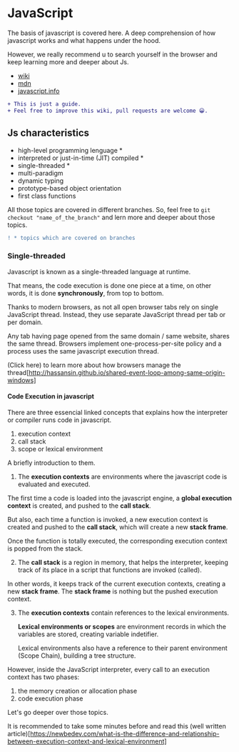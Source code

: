 # JavaScript

The basis of javascript is covered here. A deep comprehension of how javascript works and what happens under the hood.

However, we really recommend u to search yourself in the browser and keep learning more and deeper about Js.

- [wiki](https://en.wikipedia.org/wiki/JavaScript)
- [mdn](https://developer.mozilla.org/en-US/docs/Web/JavaScript)
- [javascript.info](https://javascript.info/intro)

```diff
+ This is just a guide.
+ Feel free to improve this wiki, pull requests are welcome 😀.
```

## Js characteristics

- high-level programming lenguage \*
- interpreted or just-in-time (JIT) compiled \*
- single-threaded \*
- multi-paradigm
- dynamic typing
- prototype-based object orientation
- first class functions

All those topics are covered in different branches. So, feel free to `git checkout "name_of_the_branch"` and lern more and deeper about those topics.

```diff
! * topics which are covered on branches
```

### Single-threaded

Javascript is known as a single-threaded language at runtime.

That means, the code execution is done one piece at a time, on other words, it is done **synchronously**, from top to bottom.

Thanks to modern browsers, as not all open browser tabs rely on single JavaScript thread. Instead, they use separate JavaScript thread per tab or per domain.

Any tab having page opened from the same domain / same website, shares the same thread. Browsers implement one-process-per-site policy and a process uses the same javascript execution thread.

(Click here) to learn more about how browsers manage the thread[http://hassansin.github.io/shared-event-loop-among-same-origin-windows]

#### Code Execution in javascript

There are three essencial linked concepts that explains how the interpreter or compiler runs code in javascript.

1. execution context
2. call stack
3. scope or lexical environment

A briefly introduction to them.

1. The **execution contexts** are environments where the javascript code is evaluated and executed.

The first time a code is loaded into the javascript engine, a **global execution context** is created, and pushed to the **call stack**.

But also, each time a function is invoked, a new execution context is created and pushed to the **call stack**, which will create a new **stack frame**.

Once the function is totally executed, the corresponding execution context is popped from the stack.

2. The **call stack** is a region in memory, that helps the interpreter, keeping track of its place in a script that functions are invoked (called).

In other words, it keeps track of the current execution contexts, creating a new **stack frame**. The **stack frame** is nothing but the pushed execution context.

3. The **execution contexts** contain references to the lexical environments.

   **Lexical environments or scopes** are environment records in which the variables are stored, creating variable indetifier.

   Lexical environments also have a reference to their parent environment (Scope Chain), building a tree structure.


However, inside the JavaScript interpreter, every call to an execution context has two phases:

1. the memory creation or allocation phase
2. code execution phase

Let's go deeper over those topics.

It is recommended to take some minutes before and read this (well written article)[https://newbedev.com/what-is-the-difference-and-relationship-between-execution-context-and-lexical-environment]